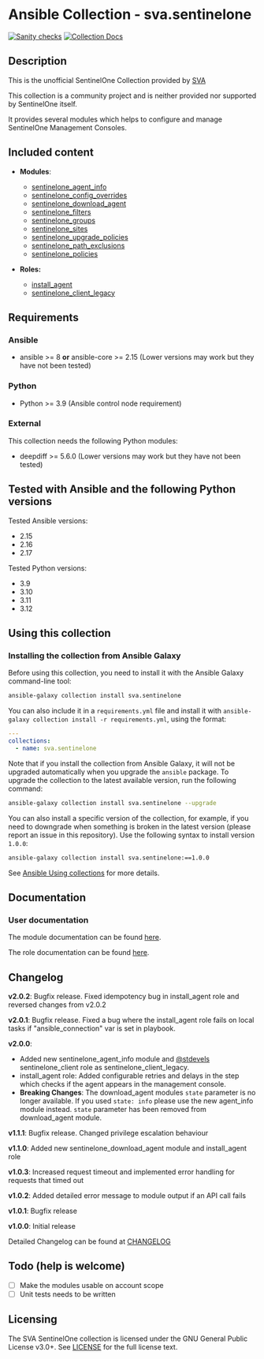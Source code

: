 # Ansible Collection - sva.sentinelone
[![Sanity checks](https://github.com/svalabs/sva.sentinelone/actions/workflows/ansible-test.yml/badge.svg?branch=main)](https://github.com/svalabs/sva.sentinelone/actions/workflows/ansible-test.yml) [![Collection Docs](https://github.com/svalabs/sva.sentinelone/actions/workflows/build-docs-and-push-to-ghpages.yml/badge.svg?branch=main)](https://github.com/svalabs/sva.sentinelone/actions/workflows/build-docs-and-push-to-ghpages.yml)

## Description
This is the unofficial SentinelOne Collection provided by [SVA](https://www.sva.de)

This collection is a community project and is neither provided nor supported by SentinelOne itself.

It provides several modules which helps to configure and manage SentinelOne Management Consoles.

## Included content

- **Modules**:
  - [sentinelone_agent_info](https://svalabs.github.io/sva.sentinelone/branch/main/collections/sva/sentinelone/sentinelone_agent_info_module.html)
  - [sentinelone_config_overrides](https://svalabs.github.io/sva.sentinelone/branch/main/collections/sva/sentinelone/sentinelone_config_overrides_module.html)
  - [sentinelone_download_agent](https://svalabs.github.io/sva.sentinelone/branch/main/collections/sva/sentinelone/sentinelone_download_agent_module.html)
  - [sentinelone_filters](https://svalabs.github.io/sva.sentinelone/branch/main/collections/sva/sentinelone/sentinelone_filters_module.html)
  - [sentinelone_groups](https://svalabs.github.io/sva.sentinelone/branch/main/collections/sva/sentinelone/sentinelone_groups_module.html)
  - [sentinelone_sites](https://svalabs.github.io/sva.sentinelone/branch/main/collections/sva/sentinelone/sentinelone_sites_module.html)
  - [sentinelone_upgrade_policies](https://svalabs.github.io/sva.sentinelone/branch/main/collections/sva/sentinelone/sentinelone_upgrade_policies_module.html)
  - [sentinelone_path_exclusions](https://svalabs.github.io/sva.sentinelone/branch/main/collections/sva/sentinelone/sentinelone_path_exclusions_module.html)
  - [sentinelone_policies](https://svalabs.github.io/sva.sentinelone/branch/main/collections/sva/sentinelone/sentinelone_policies_module.html)

- **Roles:**
  - [install_agent](roles/install_agent/README.md)
  - [sentinelone_client_legacy](roles/sentinelone_client_legacy/README.md)

## Requirements
### Ansible
- ansible >= 8 **or** ansible-core >= 2.15 (Lower versions may work but they have not been tested)

### Python
- Python >= 3.9 (Ansible control node requirement)

### External
This collection needs the following Python modules:
- deepdiff >= 5.6.0 (Lower versions may work but they have not been tested)

## Tested with Ansible and the following Python versions

Tested Ansible versions:
- 2.15
- 2.16
- 2.17

Tested Python versions:
- 3.9
- 3.10
- 3.11
- 3.12

## Using this collection
### Installing the collection from Ansible Galaxy
Before using this collection, you need to install it with the Ansible Galaxy command-line tool:
```bash
ansible-galaxy collection install sva.sentinelone
```

You can also include it in a `requirements.yml` file and install it with `ansible-galaxy collection install -r requirements.yml`, using the format:
```yaml
---
collections:
  - name: sva.sentinelone
```

Note that if you install the collection from Ansible Galaxy, it will not be upgraded automatically when you upgrade the `ansible` package. To upgrade the collection to the latest available version, run the following command:
```bash
ansible-galaxy collection install sva.sentinelone --upgrade
```

You can also install a specific version of the collection, for example, if you need to downgrade when something is broken in the latest version (please report an issue in this repository). Use the following syntax to install version `1.0.0`:

```bash
ansible-galaxy collection install sva.sentinelone:==1.0.0
```

See [Ansible Using collections](https://docs.ansible.com/ansible/devel/user_guide/collections_using.html) for more details.

## Documentation
### User documentation
The module documentation can be found [here](https://svalabs.github.io/sva.sentinelone/branch/main/collections/index_module.html).

The role documentation can be found [here](https://svalabs.github.io/sva.sentinelone/branch/main/collections/index_role.html).

## Changelog
**v2.0.2**: Bugfix release. Fixed idempotency bug in install_agent role and reversed changes from v2.0.2

**v2.0.1**: Bugfix release. Fixed a bug where the install_agent role fails on local tasks if "ansible_connection" var is set in playbook.

**v2.0.0**:
- Added new sentinelone_agent_info module and [@stdevels](https://github.com/stdevel/ansible-sentinelone_client) sentinelone_client role as sentinelone_client_legacy.
- install_agent role: Added configurable retries and delays in the step which checks if the agent appears in the management console.
- **Breaking Changes**: The download_agent modules `state` parameter is no longer available. If you used `state: info` please use the new agent_info module instead. `state` parameter has been removed from download_agent module.

**v1.1.1**: Bugfix release. Changed privilege escalation behaviour

**v1.1.0**: Added new sentinelone_download_agent module and install_agent role

**v1.0.3**: Increased request timeout and implemented error handling for requests that timed out

**v1.0.2**: Added detailed error message to module output if an API call fails

**v1.0.1**: Bugfix release

**v1.0.0**: Initial release

Detailed Changelog can be found at [CHANGELOG](CHANGELOG.rst)

## Todo (help is welcome)
- [ ] Make the modules usable on account scope
- [ ] Unit tests needs to be written

## Licensing
The SVA SentinelOne collection is licensed under the GNU General Public License v3.0+. See [LICENSE](LICENSE) for the full license text.
